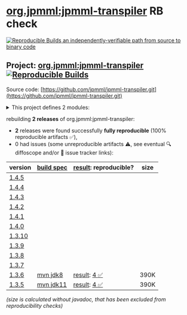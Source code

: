 [org.jpmml:jpmml-transpiler](https://central.sonatype.com/artifact/org.jpmml/jpmml-transpiler/versions) RB check
=======

[![Reproducible Builds](https://reproducible-builds.org/images/logos/rb.svg) an independently-verifiable path from source to binary code](https://reproducible-builds.org/)

## Project: [org.jpmml:jpmml-transpiler](https://central.sonatype.com/artifact/org.jpmml/jpmml-transpiler/versions) [![Reproducible Builds](https://img.shields.io/endpoint?url=https://raw.githubusercontent.com/jvm-repo-rebuild/reproducible-central/master/content/org/jpmml/jpmml-transpiler/badge.json)](https://github.com/jvm-repo-rebuild/reproducible-central/blob/master/content/org/jpmml/jpmml-transpiler/README.md)

Source code: [https://github.com/jpmml/jpmml-transpiler.git](https://github.com/jpmml/jpmml-transpiler.git)

<details><summary>This project defines 2 modules:</summary>

* [org.jpmml:jpmml-transpiler](https://central.sonatype.com/artifact/org.jpmml/jpmml-transpiler/overview)
* [org.jpmml:pmml-transpiler](https://central.sonatype.com/artifact/org.jpmml/pmml-transpiler/overview)
</details>

rebuilding **2 releases** of org.jpmml:jpmml-transpiler:
- **2** releases were found successfully **fully reproducible** (100% reproducible artifacts :white_check_mark:),
- 0 had issues (some unreproducible artifacts :warning:, see eventual :mag: diffoscope and/or :memo: issue tracker links):

| version | [build spec](/BUILDSPEC.md) | [result](https://reproducible-builds.org/docs/jvm/): reproducible? | size |
| -- | --------- | ------ | -- |
| [1.4.5](https://central.sonatype.com/artifact/org.jpmml/jpmml-transpiler/1.4.5/pom) | | | |
| [1.4.4](https://central.sonatype.com/artifact/org.jpmml/jpmml-transpiler/1.4.4/pom) | | | |
| [1.4.3](https://central.sonatype.com/artifact/org.jpmml/jpmml-transpiler/1.4.3/pom) | | | |
| [1.4.2](https://central.sonatype.com/artifact/org.jpmml/jpmml-transpiler/1.4.2/pom) | | | |
| [1.4.1](https://central.sonatype.com/artifact/org.jpmml/jpmml-transpiler/1.4.1/pom) | | | |
| [1.4.0](https://central.sonatype.com/artifact/org.jpmml/jpmml-transpiler/1.4.0/pom) | | | |
| [1.3.10](https://central.sonatype.com/artifact/org.jpmml/jpmml-transpiler/1.3.10/pom) | | | |
| [1.3.9](https://central.sonatype.com/artifact/org.jpmml/jpmml-transpiler/1.3.9/pom) | | | |
| [1.3.8](https://central.sonatype.com/artifact/org.jpmml/jpmml-transpiler/1.3.8/pom) | | | |
| [1.3.7](https://central.sonatype.com/artifact/org.jpmml/jpmml-transpiler/1.3.7/pom) | | | |
| [1.3.6](https://central.sonatype.com/artifact/org.jpmml/jpmml-transpiler/1.3.6/pom) | [mvn jdk8](jpmml-transpiler-1.3.6.buildspec) | [result](jpmml-transpiler-1.3.6.buildinfo): [4 :white_check_mark: ](jpmml-transpiler-1.3.6.buildcompare) | 390K |
| [1.3.5](https://central.sonatype.com/artifact/org.jpmml/jpmml-transpiler/1.3.5/pom) | [mvn jdk11](jpmml-transpiler-1.3.5.buildspec) | [result](jpmml-transpiler-1.3.5.buildinfo): [4 :white_check_mark: ](jpmml-transpiler-1.3.5.buildcompare) | 390K |

<i>(size is calculated without javadoc, that has been excluded from reproducibility checks)</i>
